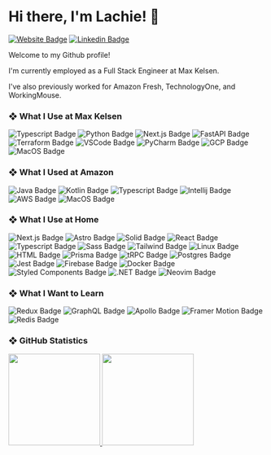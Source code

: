 # Hi there, I'm Lachie! 👋

[![Website Badge](https://img.shields.io/badge/-lachie.xyz-444?style=for-the-badge&logo=Firefox&logoColor=89EACD)](https://lachie.xyz)
[![Linkedin Badge](https://img.shields.io/badge/-LinkedIn-blue?style=for-the-badge&logo=Linkedin&logoColor=white&link=https://www.linkedin.com/in/lachlan-underhill-7476681a0)](https://www.linkedin.com/in/lachlan-underhill-7476681a0)

Welcome to my Github profile!

I'm currently employed as a Full Stack Engineer at Max Kelsen.

I've also previously worked for Amazon Fresh, TechnologyOne, and WorkingMouse.

### ❖ What I Use at Max Kelsen

![Typescript Badge](https://img.shields.io/badge/TypeScript-007ACC?style=for-the-badge&logo=typescript&logoColor=white)
![Python Badge](https://img.shields.io/badge/Python-3776AB?logo=python&style=for-the-badge&logoColor=white)
![Next.js Badge](https://img.shields.io/badge/next\.js-000000?logo=nextdotjs&style=for-the-badge&logoColor=white)
![FastAPI Badge](https://img.shields.io/badge/FastAPI-009688?logo=FastAPI&style=for-the-badge&logoColor=white)
![Terraform Badge](https://img.shields.io/badge/Terraform-7B42BC?logo=terraform&style=for-the-badge&logoColor=white)
![VSCode Badge](https://img.shields.io/badge/VS_Code-007ACC?logo=visualstudiocode&style=for-the-badge&logoColor=white)
![PyCharm Badge](https://img.shields.io/badge/PyCharm-black?logo=pycharm&style=for-the-badge&logoColor=white)
![GCP Badge](https://img.shields.io/badge/GCP-4285F4?style=for-the-badge&logo=googlecloud&logoColor=white)
![MacOS Badge](https://img.shields.io/badge/MacOS-white?logo=apple&style=for-the-badge&logoColor=grey)

### ❖ What I Used at Amazon

![Java Badge](https://img.shields.io/badge/Java-497292?logo=java&style=for-the-badge&logoColor=white)
![Kotlin Badge](https://img.shields.io/badge/Kotlin-7F52FF?logo=kotlin&style=for-the-badge&logoColor=white)
![Typescript Badge](https://img.shields.io/badge/-TypeScript-007ACC?style=for-the-badge&logo=typescript&logoColor=white)
![Intellij Badge](https://img.shields.io/badge/IntelliJ-black?logo=intellij-idea&style=for-the-badge&logoColor=white)
![AWS Badge](https://img.shields.io/badge/AWS-232F3E?style=for-the-badge&logo=amazon-aws&logoColor=white)
![MacOS Badge](https://img.shields.io/badge/MacOS-white?logo=apple&style=for-the-badge&logoColor=grey)

### ❖ What I Use at Home

![Next.js Badge](https://img.shields.io/badge/Next.js-black?logo=next.js&style=for-the-badge&logoColor=white)
![Astro Badge](https://img.shields.io/badge/Astro-FF5D01?logo=astro&style=for-the-badge&logoColor=white)
![Solid Badge](https://img.shields.io/badge/Solid-2C4F7C?logo=solid&style=for-the-badge&logoColor=white)
![React Badge](https://img.shields.io/badge/React-45b8d8?logo=react&style=for-the-badge&logoColor=white)
![Typescript Badge](https://img.shields.io/badge/-TypeScript-007ACC?style=for-the-badge&logo=typescript&logoColor=white)
![Sass Badge](https://img.shields.io/badge/-Sass-CC6699?style=for-the-badge&logo=sass&logoColor=white)
![Tailwind Badge](https://img.shields.io/badge/-Tailwind-06B6D4?style=for-the-badge&logo=tailwindcss&logoColor=white)
![Linux Badge](https://img.shields.io/badge/Linux-1793D1?style=for-the-badge&logo=linux&logoColor=white)
![HTML Badge](https://img.shields.io/badge/-HTML5-E34F26?style=for-the-badge&logo=html5&logoColor=white)
![Prisma Badge](https://img.shields.io/badge/-Prisma-2D3748?style=for-the-badge&logo=prisma&logoColor=white)
![tRPC Badge](https://img.shields.io/badge/-tRPC-388CCB?style=for-the-badge&logo=trpc&logoColor=white)
![Postgres Badge](https://img.shields.io/badge/-PostgreSQL-4169E1?style=for-the-badge&logo=postgresql&logoColor=white)
![Jest Badge](https://img.shields.io/badge/-Jest-C21325?style=for-the-badge&logo=jest&logoColor=white)
![Firebase Badge](https://img.shields.io/badge/-Firebase-FFCA28?style=for-the-badge&logo=firebase&logoColor=gray)
![Docker Badge](https://img.shields.io/badge/-Docker-2496ED?style=for-the-badge&logo=docker&logoColor=white)
![Styled Components Badge](https://img.shields.io/badge/-Styled%20Components-DB7093?style=for-the-badge&logo=styled-components&logoColor=white)
![.NET Badge](https://img.shields.io/badge/-.NET-512BD4?style=for-the-badge&logo=dotnet&logoColor=white)
![Neovim Badge](https://img.shields.io/badge/Neovim-57A143?style=for-the-badge&logo=neovim&logoColor=white)

### ❖ What I Want to Learn

![Redux Badge](https://img.shields.io/badge/-redux-764ABC?style=for-the-badge&logo=redux&logoColor=white)
![GraphQL Badge](https://img.shields.io/badge/-GraphQL-E10098?style=for-the-badge&logo=graphql&logoColor=white)
![Apollo Badge](https://img.shields.io/badge/-Apollo-311C87?style=for-the-badge&logo=apollo-graphql&logoColor=white)
![Framer Motion Badge](https://img.shields.io/badge/-Framer%20Motion-0055FF?style=for-the-badge&logo=framer&logoColor=white)
![Redis Badge](https://img.shields.io/badge/-redis-DC382D?style=for-the-badge&logo=redis&logoColor=white)

### ❖ GitHub Statistics

<a href="https://github.com/bambanah/bambanah">
  <img height="180em" src="https://bambanah-github-readme-stats.vercel.app/api?username=bambanah&show_icons=true&hide_border=true&include_all_commits=true&count_private=true&theme=github_dark" />
  <img height="180em" src="https://bambanah-github-readme-stats.vercel.app/api/top-langs/?username=bambanah&layout=compact&hide_border=true&langs_count=8&count_private=true&theme=github_dark"/>
</a>
